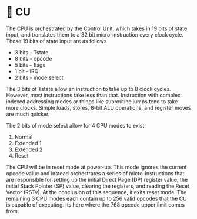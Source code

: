# 🚥 CU

The CPU is orchestrated by the Control Unit, which takes in 19 bits of state input, and translates them to a 32 bit micro-instruction every clock cycle. Those 19 bits of state input are as follows

- 3 bits - Tstate
- 8 bits - opcode
- 5 bits - flags
- 1 bit - IRQ
- 2 bits - mode select

The 3 bits of Tstate allow an instruction to take up to 8 clock cycles. However, most instructions take less than that. Instruction with complex indexed addressing modes or things like subroutine jumps tend to take more clocks. Simple loads, stores, 8-bit ALU operations, and register moves are much quicker.

The 2 bits of mode select allow for 4 CPU modes to exist:

1. Normal
2. Extended 1
3. Extended 2
4. Reset

The CPU will be in reset mode at power-up. This mode ignores the current opcode value and instead orchestrates a series of micro-instructions that are responsible for setting up the initial Direct Page (DP) register value, the initial Stack Pointer (SP) value, clearing the registers, and reading the Reset Vector (RSTv). At the conclusion of this sequence, it exits reset mode. The remaining 3 CPU modes each contain up to 256 valid opcodes that the CU is capable of executing. Its here where the 768 opcode upper limit comes from.